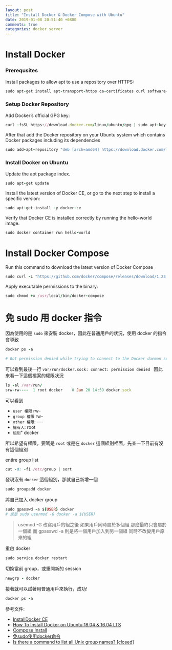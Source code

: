 ```yaml
---
layout: post
title: "Install Docker & Docker Compose with Ubuntu"
date: 2019-01-08 20:51:40 +0800
comments: true
categories: docker server
---
```


<!-- more -->

# Install Docker

### Prerequsites

Install packages to allow apt to use a repository over HTTPS:
 
 ```ruby
sudo apt-get install apt-transport-https ca-certificates curl software-properties-common
 ```
 
### Setup Docker Repository
 
 Add Docker’s official GPG key:
 
 ```ruby
curl -fsSL https://download.docker.com/linux/ubuntu/gpg | sudo apt-key add -
 ```
 
After that add the Docker repository on your Ubuntu system which contains Docker packages including its dependencies
 
 ```ruby
 sudo add-apt-repository "deb [arch=amd64] https://download.docker.com/linux/ubuntu $(lsb_release -cs) stable"
 ```
 
### Install Docker on Ubuntu
 
 Update the apt package index.
 
 ```ruby
 sudo apt-get update
 ```
 
 Install the latest version of Docker CE, or go to the next step to install a specific version:
 
 ```ruby
 sudo apt-get install -y docker-ce
 ```
 
 Verify that Docker CE is installed correctly by running the hello-world image.
 
 ```ruby
 sudo docker container run hello-world
 ```
 
# Install Docker Compose
 
Run this command to download the latest version of Docker Compose
 
 ```ruby
sudo curl -L "https://github.com/docker/compose/releases/download/1.23.2/docker-compose-$(uname -s)-$(uname -m)" -o /usr/local/bin/docker-compose
 ```
Apply executable permissions to the binary:

 ```ruby
 sudo chmod +x /usr/local/bin/docker-compose
 ```


# 免 sudo 用 docker 指令 
 
因為使用的是 `sudo` 來安裝 docker，因此在普通用戶的狀況，使用 docker 的指令會導致
 
 ```ruby
docker ps -a

# Got permission denied while trying to connect to the Docker daemon socket at unix:///var/run/docker.sock: Get http://%2Fvar%2Frun%2Fdocker.sock/v1.39/containers/json?all=1: dial unix /var/run/docker.sock: connect: permission denied
 ```
 
可以看到最後一行 `var/run/docker.sock: connect: permission denied ` 因此來看一下這個檔案的權限狀況 
 

```ruby
ls -al /var/run/
srw-rw----  1 root docker    0 Jan 20 14:59 docker.sock
```

可以看到

* `user 權限`  rw-
* `group 權限` rw-
* `other 權限`: ---
* `擁有人`: root
* `組別`" docker

所以希望有權限，要嗎是 `root` 或是在 `docker` 這個組別裡面，先查一下目前有沒有這個組別

entire group list 

```ruby
cut -d: -f1 /etc/group | sort
```

發現沒有 `docker` 這個組別，那就自己新增一個

```ruby
sudo groupadd docker
```

將自己加入 docker group

```ruby
sudo gpasswd -a ${USER} docker
# 或是 sudo usermod -G docker -a ${USER}
```
> usemod -G 改寫用戶的組之後 如果用戶同時屬於多個組 那麼最終只會屬於一個組
> 而 gpasswd -a 則是將一個用戶加入到另一個組 同時不改變用戶原來的組

重啟 docker

```ruby
sudo service docker restart
```

切換當前 group，或重開新的 session

```ruby
newgrp - docker
```

接著就可以試著用普通用戶來執行，成功!

```ruby
docker ps -a
```

參考文件:
 
* [InstallDocker CE](https://docs.docker.com/install/linux/docker-ce/ubuntu/#install-docker-ce)
* [How To Install Docker on Ubuntu 18.04 & 16.04 LTS](https://tecadmin.net/install-docker-on-ubuntu/)
* [Compose Install](https://docs.docker.com/compose/install/)
* [免sudo使用docker命令](https://www.jianshu.com/p/95e397570896)
* [Is there a command to list all Unix group names? [closed]](https://stackoverflow.com/questions/14059916/is-there-a-command-to-list-all-unix-group-names)
